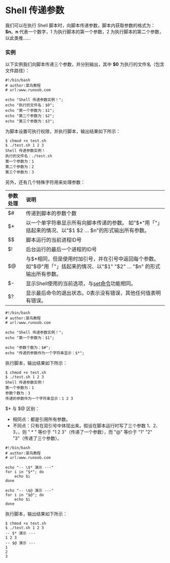 # Shell 传递参数

我们可以在执行 Shell 脚本时，向脚本传递参数，脚本内获取参数的格式为：**$n**。**n** 代表一个数字，1 为执行脚本的第一个参数，2 为执行脚本的第二个参数，以此类推……

### 实例

以下实例我们向脚本传递三个参数，并分别输出，其中 **$0** 为执行的文件名（包含文件路径）：

```shell
#!/bin/bash
# author:菜鸟教程
# url:www.runoob.com

echo "Shell 传递参数实例！";
echo "执行的文件名：$0";
echo "第一个参数为：$1";
echo "第二个参数为：$2";
echo "第三个参数为：$3";
```

为脚本设置可执行权限，并执行脚本，输出结果如下所示：

```shell
$ chmod +x test.sh 
$ ./test.sh 1 2 3
Shell 传递参数实例！
执行的文件名：./test.sh
第一个参数为：1
第二个参数为：2
第三个参数为：3
```

另外，还有几个特殊字符用来处理参数：

| 参数处理 | 说明                                                         |
| :------- | :----------------------------------------------------------- |
| $#       | 传递到脚本的参数个数                                         |
| $*       | 以一个单字符串显示所有向脚本传递的参数。 如"$*"用「"」括起来的情况、以"$1 $2 … $n"的形式输出所有参数。 |
| $$       | 脚本运行的当前进程ID号                                       |
| $!       | 后台运行的最后一个进程的ID号                                 |
| $@       | 与$*相同，但是使用时加引号，并在引号中返回每个参数。 如"$@"用「"」括起来的情况、以"$1" "$2" … "$n" 的形式输出所有参数。 |
| $-       | 显示Shell使用的当前选项，与[set命令](https://www.runoob.com/linux/linux-comm-set.html)功能相同。 |
| $?       | 显示最后命令的退出状态。0表示没有错误，其他任何值表明有错误。 |

```shell
#!/bin/bash
# author:菜鸟教程
# url:www.runoob.com

echo "Shell 传递参数实例！";
echo "第一个参数为：$1";

echo "参数个数为：$#";
echo "传递的参数作为一个字符串显示：$*";
```

执行脚本，输出结果如下所示：

```shell
$ chmod +x test.sh 
$ ./test.sh 1 2 3
Shell 传递参数实例！
第一个参数为：1
参数个数为：3
传递的参数作为一个字符串显示：1 2 3
```

$* 与 $@ 区别：

- 相同点：都是引用所有参数。
- 不同点：只有在双引号中体现出来。假设在脚本运行时写了三个参数 1、2、3，，则 " * " 等价于 "1 2 3"（传递了一个参数），而 "@" 等价于 "1" "2" "3"（传递了三个参数）。

```shell
#!/bin/bash
# author:菜鸟教程
# url:www.runoob.com

echo "-- \$* 演示 ---"
for i in "$*"; do
    echo $i
done

echo "-- \$@ 演示 ---"
for i in "$@"; do
    echo $i
done
```

执行脚本，输出结果如下所示：

```shell
$ chmod +x test.sh 
$ ./test.sh 1 2 3
-- $* 演示 ---
1 2 3
-- $@ 演示 ---
1
2
3
```
